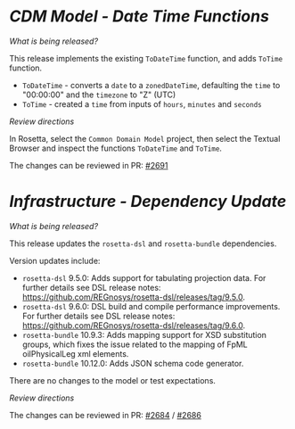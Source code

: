 # _CDM Model - Date Time Functions_

_What is being released?_

This release implements the existing `ToDateTime` function, and adds `ToTime` function.

- `ToDateTime` - converts a `date` to a `zonedDateTime`, defaulting the `time` to "00:00:00" and the `timezone` to "Z" (UTC) 
- `ToTime` - created a `time` from inputs of `hours`, `minutes` and `seconds`

_Review directions_

In Rosetta, select the `Common Domain Model` project, then select the Textual Browser and inspect the functions `ToDateTime` and `ToTime`.

The changes can be reviewed in PR: [#2691](https://github.com/finos/common-domain-model/pull/2691)

# _Infrastructure - Dependency Update_

_What is being released?_

This release updates the `rosetta-dsl` and `rosetta-bundle` dependencies.

Version updates include:
- `rosetta-dsl` 9.5.0: Adds support for tabulating projection data. For further details see DSL release notes: https://github.com/REGnosys/rosetta-dsl/releases/tag/9.5.0.
- `rosetta-dsl` 9.6.0: DSL build and compile performance improvements. For further details see DSL release notes: https://github.com/REGnosys/rosetta-dsl/releases/tag/9.6.0.
- `rosetta-bundle` 10.9.3: Adds mapping support for XSD substitution groups, which fixes the issue related to the mapping of FpML oilPhysicalLeg xml elements.
- `rosetta-bundle` 10.12.0: Adds JSON schema code generator.

There are no changes to the model or test expectations.

_Review directions_

The changes can be reviewed in PR: [#2684](https://github.com/finos/common-domain-model/pull/2684) / [#2686](https://github.com/finos/common-domain-model/pull/2686)
